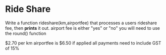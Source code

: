 # Ride Share

Write a function rideshare(km,airportfee) that processes a users rideshare fee, then **prints** it out.
airport fee is either "yes" or "no"
you will need to use the round() function


$2.70 per km
airportfee is $6.50 if applied
all payments need to include GST of 15%

